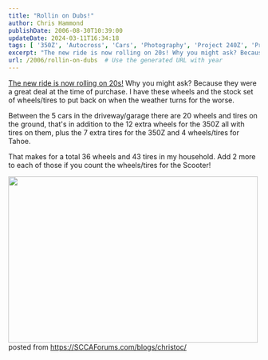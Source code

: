 ```yaml
---
title: "Rollin on Dubs!"
author: Chris Hammond
publishDate: 2006-08-30T10:39:00
updateDate: 2024-03-11T16:34:18
tags: [ '350Z', 'Autocross', 'Cars', 'Photography', 'Project 240Z', 'Project 350Z', 'Project350z', 'Project350zcom', 'Weblog' ]
excerpt: "The new ride is now rolling on 20s! Why you might ask? Because they were a great deal at the time of purchase. I have these wheels and the stock set of wheels/tires to put back on when the weather turns for the worse.Between the 5 cars in the driveway/garage there are 20 wheels and tires on the ground, that&#39;s in addition to the 12 extra wheels for the 350Z all with tires on them, plus the 7 extra tires for the 350Z and 4 wheels/tires for Tahoe.That makes for a total 36 wheels and 43 tires in my household. Add 2 more to each of those if you count the wheels/tires for the Scooter! posted from... "
url: /2006/rollin-on-dubs  # Use the generated URL with year
---
```

<p><a href="https://www.flickr.com/photos/chammond/229212058/">The new ride is now rolling on 20s!</a> Why you might ask? Because they were a great deal at the time of purchase. I have these wheels and the stock set of wheels/tires to put back on when the weather turns for the worse.</p>  <p>Between the 5 cars in the driveway/garage there are 20 wheels and tires on the ground, that&#39;s in addition to the 12 extra wheels for the 350Z all with tires on them, plus the 7 extra tires for the 350Z and 4 wheels/tires for Tahoe.</p>  <p>That makes for a total 36 wheels and 43 tires in my household. Add 2 more to each of those if you count the wheels/tires for the Scooter!</p>  <p><img height="333" src="https://static.flickr.com/82/229212058_10d89d4b46.jpg?v=0" width="500" /> posted from <a href="https://SCCAForums.com/blogs/christoc/">https://SCCAForums.com/blogs/christoc/</a></p> 
